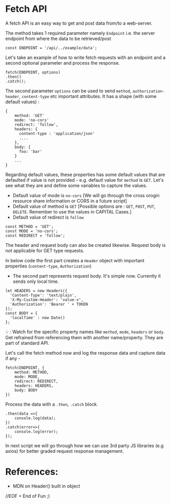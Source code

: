 # Fetch API 

A fetch API is an easy way to get and post data from/to a web-server. 

The method takes 1 required parameter namely ```Endpoint``` i.e. the server endpoint from where the data to be retrieved/post 
```
const ENDPOINT = '/api/../example/data';
```

Let's take an example of how to write fetch requests with an endpoint and a second optional parameter and process the response.

```
fetch(ENDPOINT, options)
.then()
.catch();
```

The second parameter ```options``` can be used to send ```method```, ```authorization-header```, ```content-type``` etc important attributes. It has a shape (with some default values) :
```
{
    method: 'GET'
    mode: 'no-cors'           
    redirect: 'follow',   
    headers: {
      content-type : 'application/json'
      ....
    },
    body: {
      foo: 'bar'
    }
    ...
}
```

Regarding default values, these properties has some default values that are defaulted if value is not provided - e.g. defautl value for ```method``` is ```GET```. Let's see what they are and define some variables to capture the values.
- Default value of mode is ```no-cors``` [We will go through the cross orogin resource share information or CORS in a future script]
- Default value of method is ```GET``` [Possible options are : ```GET```, ```POST```, ```PUT```, ```DELETE```. Remember to use the values in CAPITAL Cases.]
- Default value of redirect is ```follow```

```
const METHOD = 'GET';
const MODE = 'no-cors';
const REDIRECT = 'follow';
```

The header and request body can also be created likewise. Request body is not applicable for GET type requests. 

In below code the first part creates a ```Header``` object with important properties (```content-type```, ```Authorization```)
- The second part represents request body. It's simple now. Currently it sends only local time.
```
let HEADERS = new Headers({
  'Content-Type': 'text/plain',
  'X-My-Custom-Header': 'value-v',
  'Authorization': 'Bearer ' + TOKEN
});
const BODY = {
  'localTime' : new Date()
};
```
💡 : Watch for the specific property names like ```method```, ```mode```, ```headers``` or ```body```. Get refrained from referencing them with another name/property. They are part of standard API.


Let's call the fetch method now and log the response data and capture data if any - 
```
fetch(ENDPOINT, {
    method: METHOD,
    mode: MODE,           
    redirect: REDIRECT,   
    headers: HEADERS,
    body: BODY
})
```

Process the data with a ```.then```, ```.catch``` block.
```
.then(data =>{
    console.log(data);
})
.catch(error=>{
    console.log(error);
});
```
In next script we will go through how we can use 3rd party JS libraries (e.g axios) for better graded request response management.

# References:
- MDN on Header() built in object

//EOF = End of Fun ;)
